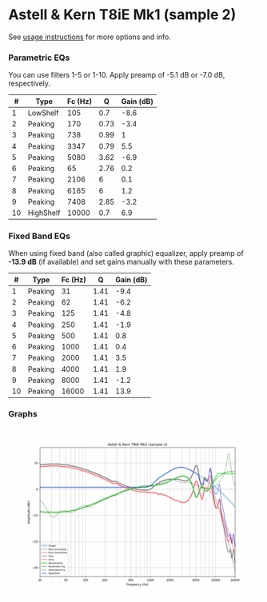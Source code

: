 # Astell & Kern T8iE Mk1 (sample 2)
See [usage instructions](https://github.com/jaakkopasanen/AutoEq#usage) for more options and info.

### Parametric EQs
You can use filters 1-5 or 1-10. Apply preamp of -5.1 dB or -7.0 dB, respectively.

|   # | Type      |   Fc (Hz) |    Q |   Gain (dB) |
|-----|-----------|-----------|------|-------------|
|   1 | LowShelf  |       105 | 0.7  |        -8.6 |
|   2 | Peaking   |       170 | 0.73 |        -3.4 |
|   3 | Peaking   |       738 | 0.99 |         1   |
|   4 | Peaking   |      3347 | 0.79 |         5.5 |
|   5 | Peaking   |      5080 | 3.62 |        -6.9 |
|   6 | Peaking   |        65 | 2.76 |         0.2 |
|   7 | Peaking   |      2106 | 6    |         0.1 |
|   8 | Peaking   |      6165 | 6    |         1.2 |
|   9 | Peaking   |      7408 | 2.85 |        -3.2 |
|  10 | HighShelf |     10000 | 0.7  |         6.9 |

### Fixed Band EQs
When using fixed band (also called graphic) equalizer, apply preamp of **-13.9 dB** (if available) and set gains manually with these parameters.

|   # | Type    |   Fc (Hz) |    Q |   Gain (dB) |
|-----|---------|-----------|------|-------------|
|   1 | Peaking |        31 | 1.41 |        -9.4 |
|   2 | Peaking |        62 | 1.41 |        -6.2 |
|   3 | Peaking |       125 | 1.41 |        -4.8 |
|   4 | Peaking |       250 | 1.41 |        -1.9 |
|   5 | Peaking |       500 | 1.41 |         0.8 |
|   6 | Peaking |      1000 | 1.41 |         0.4 |
|   7 | Peaking |      2000 | 1.41 |         3.5 |
|   8 | Peaking |      4000 | 1.41 |         1.9 |
|   9 | Peaking |      8000 | 1.41 |        -1.2 |
|  10 | Peaking |     16000 | 1.41 |        13.9 |

### Graphs
![](./Astell%20&%20Kern%20T8iE%20Mk1%20(sample%202).png)
